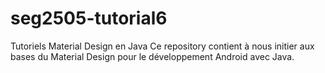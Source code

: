 # seg2505-tutorial6
Tutoriels Material Design en Java
Ce repository contient à nous initier aux bases du Material Design pour le développement Android avec Java. 
